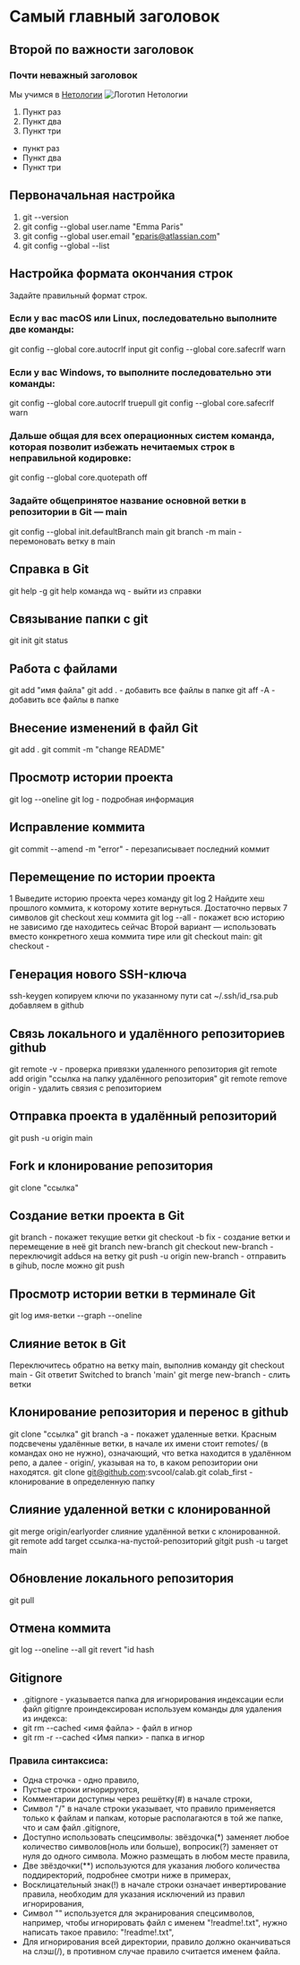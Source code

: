 # Самый главный заголовок
## Второй по важности заголовок
### Почти неважный заголовок
Мы учимся в [Нетологии](https://netology.ru)
![Логотип Нетологии](https://netology.ru/dist/public/images/logo-color-text_6748e2.svg)
1. Пункт раз
2. Пункт два
3. Пункт три
- пункт раз
- Пункт два
- Пункт три

## Первоначальная настройка
1. git --version
2. git config --global user.name "Emma Paris"
3. git config --global user.email "eparis@atlassian.com"
4. git config --global --list
## Настройка формата окончания строк
Задайте правильный формат строк.
### Если у вас macOS или Linux, последовательно выполните две команды:
git config --global core.autocrlf input
git config --global core.safecrlf warn
### Если у вас Windows, то выполните последовательно эти команды:
git config --global core.autocrlf truepull
git config --global core.safecrlf warn
### Дальше общая для всех операционных систем команда, которая позволит избежать нечитаемых строк в неправильной кодировке:
git config --global core.quotepath off
### Задайте общепринятое название основной ветки в репозитории в Git — main
git config --global init.defaultBranch main
git branch -m main - перемоновать ветку в main
## Справка в Git
git help -g
git help команда
wq - выйти из справки
## Связывание папки с git
git init
git status
## Работа с файлами
git add "имя файла"
git add . - добавить все файлы в папке
git aff -А - добавить все файлы в папке
## Внесение изменений в файл Git
git add .
git commit -m "change README"
## Просмотр истории проекта
git log --oneline
git log -  подробная информация
## Исправление коммита
git commit --amend -m "error" - перезаписывает последний коммит
## Перемещение по истории проекта
1 Выведите историю проекта через команду git log
2 Найдите хеш прошлого коммита, к которому хотите вернуться. Достаточно первых 7 символов
git checkout хеш коммита
git log --all  - покажет всю историю не зависимо где находитесь сейчас
Второй вариант — использовать вместо конкретного хеша коммита тире или git checkout main:
git checkout -
## Генерация нового SSH-ключа
ssh-keygen
копируем ключи по указанному пути
cat ~/.ssh/id_rsa.pub
добавляем в github
## Связь локального и удалённого репозиториев github
git remote -v - проверка привязки удаленного репозитория
git remote add origin "ссылка на папку удалённого репозитория"
git remote remove origin - удалить связия с репозиторием
## Отправка проекта в удалённый репозиторий
git push -u origin main 
## Fork и клонирование репозитория
git clone "ссылка"
## Создание ветки проекта в Git
git branch - покажет текущие ветки
git checkout -b fix -  создание ветки и перемещение в неё
git branch new-branch
git checkout new-branch - переключиgit addься на ветку
git push -u origin new-branch - отправить в gihub, после можно git push
## Просмотр истории ветки в терминале Git
git log имя-ветки --graph --oneline
## Слияние веток в Git
Переключитесь обратно на ветку main, выполнив команду 
git checkout main - Git ответит Switched to branch 'main'
git merge new-branch -  слить ветки
## Клонирование репозитория и перенос в github
git clone "ссылка"
git branch -a - покажет удаленные ветки. Красным подсвечены удалённые ветки, в начале их имени стоит remotes/ (в командах оно не нужно), означающий, что ветка находится в удалённом репо, а далее - origin/, указывая на то, в каком репозитории они находятся.
git clone git@github.com:svcool/calab.git colab_first -  клонирование в определенную папку
## Слияние удаленной ветки с клонированной
 git merge origin/earlyorder слияние удалённой ветки с клонированной.
 git remote add target ссылка-на-пустой-репозиторий
 gitgit push -u target main

## Обновление локального репозитория
git pull

## Отмена коммита
git log --oneline --all
git revert "id hash

## Gitignore
- .gitignore - указывается папка для игнорирования индексации
если файл gitignre проиндексирован используем команды для удаления из индекса:
- git rm --cached <имя файла> - файл в игнор
- git rm -r --cached <Имя папки> -  папка в игнор
### Правила синтаксиса:
- Одна строчка - одно правило,
- Пустые строки игнорируются,
- Комментарии доступны через решётку(#) в начале строки,
- Символ "/" в начале строки указывает, что правило применяется только к файлам и папкам, которые располагаются в той же папке, что и сам файл .gitignore,
- Доступно использовать спецсимволы: звёздочка(*) заменяет любое количество символов(ноль или больше), вопросик(?) заменяет от нуля до одного символа. Можно размещать в любом месте правила,
- Две звёздочки(**) используются для указания любого количества поддиректорий, подробнее смотри ниже в примерах,
- Восклицательный знак(!) в начале строки означает инвертирование правила, необходим для указания исключений из правил игнорирования,
- Символ "\" используется для экранирования спецсимволов, например, чтобы игнорировать файл с именем "!readme!.txt", нужно написать такое правило: "\!readme!.txt",
- Для игнорирования всей директории, правило должно оканчиваться на слэш(/), в противном случае правило считается именем файла.